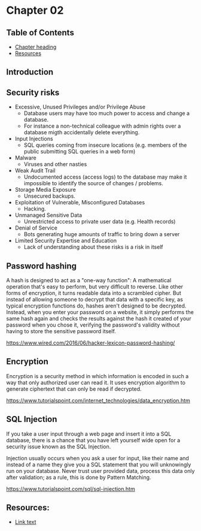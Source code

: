 # Chapter 02

## Table of Contents

* [Chapter heading](#chapter-heading)
* [Resources](#resources)

## Introduction



## Security risks

* Excessive, Unused Privileges and/or Privilege Abuse
  - Database users may have too much power to access and change a database.
  - For instance a non-technical colleague with admin rights over a database migth accidentally delete everything.
* Input Injections
  - SQL queries coming from insecure locations (e.g. members of the public submitting SQL queries in a web form)
* Malware
  - Viruses and other nasties
* Weak Audit Trail
  - Undocumented access (access logs) to the database may make it impossible to identify the source of changes / problems.
* Storage Media Exposure
  - Unsecured backups.
* Exploitation of Vulnerable, Misconfigured Databases
  - Hacking.
* Unmanaged Sensitive Data
  - Unrestricted access to private user data (e.g. Health records)
* Denial of Service
  - Bots generating huge amounts of traffic to bring down a server
* Limited Security Expertise and Education
  - Lack of understanding about these risks is a risk in itself

## Password hashing

A hash is designed to act as a "one-way function": A mathematical operation that's easy to perform, but very difficult to reverse. Like other forms of encryption, it turns readable data into a scrambled cipher. But instead of allowing someone to decrypt that data with a specific key, as typical encryption functions do, hashes aren't designed to be decrypted. Instead, when you enter your password on a website, it simply performs the same hash again and checks the results against the hash it created of your password when you chose it, verifying the password's validity without having to store the sensitive password itself.

https://www.wired.com/2016/06/hacker-lexicon-password-hashing/

## Encryption
Encryption is a security method in which information is encoded in such a way that only authorized user can read it. It uses encryption algorithm to generate ciphertext that can only be read if decrypted.

https://www.tutorialspoint.com/internet_technologies/data_encryption.htm

## SQL Injection
If you take a user input through a web page and insert it into a SQL database, there is a chance that you have left yourself wide open for a security issue known as the SQL Injection.

Injection usually occurs when you ask a user for input, like their name and instead of a name they give you a SQL statement that you will unknowingly run on your database. Never trust user provided data, process this data only after validation; as a rule, this is done by Pattern Matching.

https://www.tutorialspoint.com/sql/sql-injection.htm


## Resources:

* [Link text](http://www.example.co.uk/)
